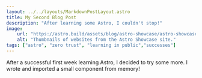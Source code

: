 ```yaml
---
layout: ../../layouts/MarkdownPostLayout.astro
title: My Second Blog Post
description: "After learning some Astro, I couldn't stop!"
image: 
    url: "https://astro.build/assets/blog/astro-showcase/astro-showcase-screenshot.jpg"
    alt: "Thumbnails of websites from the Astro Showcase site."
tags: ["astro", "zero trust", "learning in public","successes"]
---
```

After a successful first week learning Astro, I decided to try some more. I wrote and imported a small component from memory!